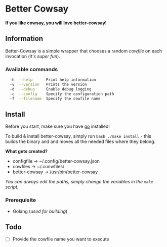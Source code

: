 # Better Cowsay

__If you like cowsay, you will love better-cowsay!__

## Information

Better-Cowsay is a simple wrapper that chooses a random _cowfile_ on each invocation (_it's super fun_).

### Available commands

```sh
  -h  --help      Print help information
  -v  --version   Prints the version
  -d  --debug     Enable debug logging
  -c  --config    Specify the configuration path
  -f  --filename  Specify the cowfile name
```

## Install

Before you start, make sure you have [go](https://www.go.dev) installed!

To build & install better-cowsay, simply run ```bash ./make install``` - this builds the binary and and moves all the needed files where they belong.

__What gets created?__

- configfile -> ~/.config/better-cowsay.json
- cowfiles -> ~/.conwfiles/
- better-cowsay -> /usr/bin/better-cowsay

_You can always edit the paths, simply change the variables in the ```make``` script._

### Prerequisite

- Golang (_used for building_)

## Todo

- [ ] Provide the cowfile name you want to execute
